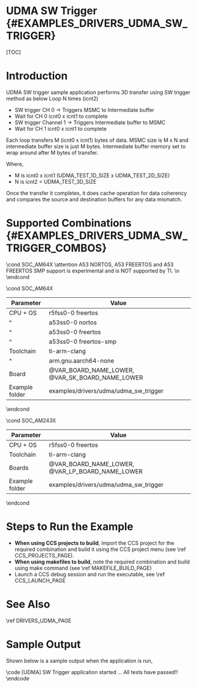 # UDMA SW Trigger {#EXAMPLES_DRIVERS_UDMA_SW_TRIGGER}

[TOC]

# Introduction

UDMA SW trigger sample application performs 3D transfer using SW trigger method as below
Loop N times (icnt2)
- SW trigger CH 0 -> Triggers MSMC to Intermediate buffer
- Wait for CH 0 icnt0 x icnt1 to complete
- SW trigger Channel 1 -> Triggers Intermediate buffer to MSMC
- Wait for CH 1 icnt0 x icnt1 to complete

Each loop transfers M (icnt0 x icnt1) bytes of data.
MSMC size is M x N and intermediate buffer size is just M bytes.
Intermediate buffer memory set to wrap around after M bytes of transfer.

Where,
- M is icnt0 x icnt1 (UDMA_TEST_1D_SIZE x UDMA_TEST_2D_SIZE)
- N is icnt2 = UDMA_TEST_3D_SIZE

Once the transfer it completes, it does cache operation for data coherency
and compares the source and destination buffers for any data mismatch.

# Supported Combinations {#EXAMPLES_DRIVERS_UDMA_SW_TRIGGER_COMBOS}

\cond SOC_AM64X
\attention A53 NORTOS, A53 FREERTOS and A53 FREERTOS SMP support is experimental and is NOT supported by TI. \n
\endcond

\cond SOC_AM64X

 Parameter      | Value
 ---------------|-----------
 CPU + OS       | r5fss0-0 freertos
 ^              | a53ss0-0 nortos
 ^              | a53ss0-0 freertos
 ^              | a53ss0-0 freertos-smp
 Toolchain      | ti-arm-clang
 ^              | arm.gnu.aarch64-none
 Board          | @VAR_BOARD_NAME_LOWER, @VAR_SK_BOARD_NAME_LOWER
 Example folder | examples/drivers/udma/udma_sw_trigger

\endcond

\cond SOC_AM243X

 Parameter      | Value
 ---------------|-----------
 CPU + OS       | r5fss0-0 freertos
 Toolchain      | ti-arm-clang
 Boards         | @VAR_BOARD_NAME_LOWER, @VAR_LP_BOARD_NAME_LOWER
 Example folder | examples/drivers/udma/udma_sw_trigger

\endcond

# Steps to Run the Example

- **When using CCS projects to build**, import the CCS project for the required combination
  and build it using the CCS project menu (see \ref CCS_PROJECTS_PAGE).
- **When using makefiles to build**, note the required combination and build using
  make command (see \ref MAKEFILE_BUILD_PAGE)
- Launch a CCS debug session and run the executable, see \ref CCS_LAUNCH_PAGE

# See Also

\ref DRIVERS_UDMA_PAGE

# Sample Output

Shown below is a sample output when the application is run,

\code
[UDMA] SW Trigger application started ...
All tests have passed!!
\endcode
